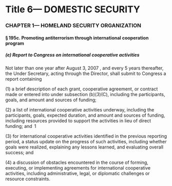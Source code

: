 
# Title 6— DOMESTIC SECURITY
### CHAPTER 1— HOMELAND SECURITY ORGANIZATION
#### § 195c. Promoting antiterrorism through international cooperation program
##### (e) Report to Congress on international cooperative activities

Not later than one year after August 3, 2007 , and every 5 years thereafter, the Under Secretary, acting through the Director, shall submit to Congress a report containing

(1) a brief description of each grant, cooperative agreement, or contract made or entered into under subsection (b)(3)(C), including the participants, goals, and amount and sources of funding;

(2) a list of international cooperative activities underway, including the participants, goals, expected duration, and amount and sources of funding, including resources provided to support the activities in lieu of direct funding; and  1

(3) for international cooperative activities identified in the previous reporting period, a status update on the progress of such activities, including whether goals were realized, explaining any lessons learned, and evaluating overall success; and

(4) a discussion of obstacles encountered in the course of forming, executing, or implementing agreements for international cooperative activities, including administrative, legal, or diplomatic challenges or resource constraints.
